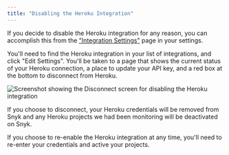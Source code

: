 ```yaml
---
title: "Disabling the Heroku Integration"
---
```

If you decide to disable the Heroku integration for any reason, you can accomplish this from the ["Integration Settings"](https://snyk.io/org/snyk/manage/integrations) page in your settings.

You'll need to find the Heroku integration in your list of integrations, and click "Edit Settings". You'll be taken to a page that shows the current status of your Heroku connection, a place to update your API key, and a red box at the bottom to disconnect from Heroku.

![Screenshot showing the Disconnect screen for disabling the Heroku integration](http://res.cloudinary.com/snyk/image/upload/c_scale,q_auto,w_auto/v1493154598/serverless-docs/heroku-disconnect.png)

If you choose to disconnect, your Heroku credentials will be removed from Snyk and any Heroku projects we had been monitoring will be deactivated on Snyk.

If you choose to re-enable the Heroku integration at any time, you'll need to re-enter your credentials and active your projects.

